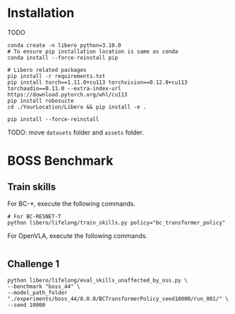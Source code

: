# Installation
TODO
```shell
conda create -n libero python=3.10.0
# To ensure pip installation location is same as conda
conda install --force-reinstall pip

# Libero related packages
pip install -r requirements.txt
pip install torch==1.11.0+cu113 torchvision==0.12.0+cu113 torchaudio==0.11.0 --extra-index-url https://download.pytorch.org/whl/cu113
pip install robosuite
cd ./YourLocation/Libero && pip install -e .
```

```shell
pip install --force-reinstall 
```

TODO: move `datasets` folder and `assets` folder.

# BOSS Benchmark

## Train skills
For BC-*, execute the following commands.
```shell
# For BC-RESNET-T
python libero/lifelong/train_skills.py policy="bc_transformer_policy"
```
For OpenVLA, execute the following commands.
```shell

```

## Challenge 1
```shell
python libero/lifelong/eval_skills_unaffected_by_oss.py \
--benchmark "boss_44" \
--model_path_folder "./experiments/boss_44/0.0.0/BCTransformerPolicy_seed10000/run_001/" \
--seed 10000
```
